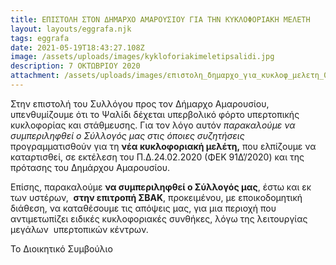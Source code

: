 ```yaml
---
title: ΕΠΙΣΤΟΛΗ ΣΤΟΝ ΔΗΜΑΡΧΟ ΑΜΑΡΟΥΣΙΟΥ ΓΙΑ ΤΗΝ ΚΥΚΛΟΦΟΡΙΑΚΗ ΜΕΛΕΤΗ
layout: layouts/eggrafa.njk
tags: eggrafa
date: 2021-05-19T18:43:27.108Z
image: /assets/uploads/images/kykloforiakimeletipsalidi.jpg
description: 7 ΟΚΤΩΒΡΙΟΥ 2020
attachment: /assets/uploads/images/επιστολη_δημαpχο_για_κυκλοφ_μελετη_071020.pdf
---
```

Στην επιστολή του Συλλόγου προς τον Δήμαρχο Αμαρουσίου, υπενθυμίζουμε ότι το Ψαλίδι δέχεται υπερβολικό φόρτο υπερτοπικής κυκλοφορίας και στάθμευσης. Για τον λόγο αυτόν *παρακαλούμε να συμπεριληφθεί ο Σύλλογός μας στις όποιες συζητήσεις* προγραμματισθούν για τη **νέα κυκλοφοριακή μελέτη,** που ελπίζουμε να καταρτισθεί, σε εκτέλεση του Π.Δ.24.02.2020 (ΦΕΚ 91Δ’/2020) και της πρότασης του Δημάρχου Αμαρουσίου.

Επίσης, παρακαλούμε **να συμπεριληφθεί ο Σύλλογός μας**, έστω και εκ των υστέρων,  **στην επιτροπή ΣΒΑΚ**, προκειμένου, με εποικοδομητική διάθεση, να καταθέσουμε τις απόψεις μας, για μια περιοχή που αντιμετωπίζει ειδικές κυκλοφοριακές συνθήκες, λόγω της λειτουργίας μεγάλων  υπερτοπικών κέντρων.

Το Διοικητικό Συμβούλιο

<!--EndFragment-->